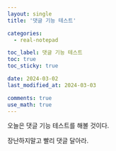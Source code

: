 ```yaml
---
layout: single
title: '댓글 기능 테스트'

categories:
  - real-notepad

toc_label: 댓글 기능 테스트
toc: true
toc_sticky: true

date: 2024-03-02
last_modified_at: 2024-03-03

comments: true
use_math: true
---
```


오늘은 댓글 기능 테스트를 해볼 것이다.  

장난하지말고 빨리 댓글 달아라.